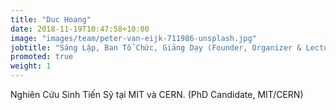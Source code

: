 ```yaml
---
title: "Duc Hoang"
date: 2018-11-19T10:47:58+10:00
image: "images/team/peter-van-eijk-711986-unsplash.jpg"
jobtitle: "Sáng Lập, Ban Tổ Chức, Giảng Dạy (Founder, Organizer & Lecturer)"
promoted: true
weight: 1
---
```


Nghiên Cứu Sinh Tiến Sỹ tại MIT và CERN. (PhD Candidate, MIT/CERN)
